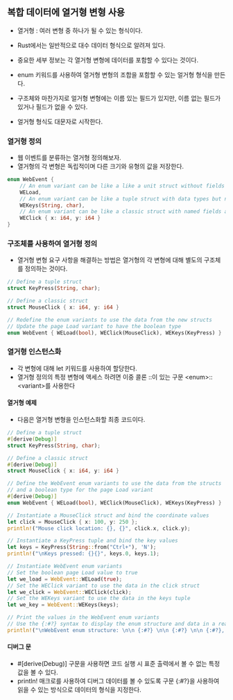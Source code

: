 ## 복합 데이터에 열거형 변형 사용
- 열거형 : 여러 변형 중 하나가 될 수 있는 형식이다.
- Rust에서는 일반적으로 대수 데이터 형식으로 알려져 있다.
- 중요한 세부 정보는 각 열거형 변형에 데이터를 포함할 수 있다는 것이다.

- enum 키워드를 사용하여 열거형 변형의 조합을 포함할 수 있는 얼거형 형식을 만든다.
- 구조체와 마찬가지로 얼거형 변형에는 이름 있는 필드가 있지만, 이름 없는 필드가 있거나 필드가 없을 수 있다.
- 얼거형 형식도 대문자로 시작한다.

### 열거형 정의
- 웹 이벤트를 분류하는 열거형 정의해보자. 
- 열거형의 각 변형은 독립적이며 다른 크기와 유형의 값을 저장한다.
```Rust
enum WebEvent {
    // An enum variant can be like a like a unit struct without fields or data types
    WELoad,
    // An enum variant can be like a tuple struct with data types but no named fields
    WEKeys(String, char),
    // An enum variant can be like a classic struct with named fields and their data types
    WEClick { x: i64, y: i64 }
}
```

### 구조체를 사용하여 열거형 정의
- 열거형 변형 요구 사항을 해결하는 방법은 열거형의 각 변형에 대해 별도의 구조체를 정의하는 것이다.

```Rust
// Define a tuple struct
struct KeyPress(String, char);

// Define a classic struct
struct MouseClick { x: i64, y: i64 }

// Redefine the enum variants to use the data from the new structs
// Update the page Load variant to have the boolean type
enum WebEvent { WELoad(bool), WEClick(MouseClick), WEKeys(KeyPress) }
```

### 열거형 인스턴스화
- 각 변형에 대해 let 키워드를 사용하여 할당한다.
- 열거형 정의의 특정 변형에 액세스 하려면 이중 콜론 ::이 있는 구문 &lt;enum&gt;::&lt;variant&gt;를 사용한다

#### 열거형 예제
- 다음은 열거형 변형을 인스턴스화할 최종 코드이다.

```Rust
// Define a tuple struct
#[derive(Debug)]
struct KeyPress(String, char);

// Define a classic struct
#[derive(Debug)]
struct MouseClick { x: i64, y: i64 }

// Define the WebEvent enum variants to use the data from the structs
// and a boolean type for the page Load variant
#[derive(Debug)]
enum WebEvent { WELoad(bool), WEClick(MouseClick), WEKeys(KeyPress) }

// Instantiate a MouseClick struct and bind the coordinate values
let click = MouseClick { x: 100, y: 250 };
println!("Mouse click location: {}, {}", click.x, click.y);

// Instantiate a KeyPress tuple and bind the key values
let keys = KeyPress(String::from("Ctrl+"), 'N');
println!("\nKeys pressed: {}{}", keys.0, keys.1);

// Instantiate WebEvent enum variants
// Set the boolean page Load value to true
let we_load = WebEvent::WELoad(true);
// Set the WEClick variant to use the data in the click struct
let we_click = WebEvent::WEClick(click);
// Set the WEKeys variant to use the data in the keys tuple
let we_key = WebEvent::WEKeys(keys);

// Print the values in the WebEvent enum variants
// Use the {:#?} syntax to display the enum structure and data in a readable form
println!("\nWebEvent enum structure: \n\n {:#?} \n\n {:#?} \n\n {:#?}, we_load, we_click, we_key");
```

#### 디버그 문
- #[derive(Debug)] 구문을 사용하면 코드 실행 시 표준 출력에서 볼 수 없는 특정 값을 볼 수 있다.
- println! 매크로를 사용하여 디버그 데이터를 볼 수 있도록 구문 {:#?}을 사용하여 읽을 수 있는 방식으로 데이터의 형식을 지정한다.
